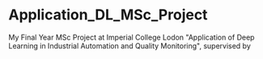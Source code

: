 # Application_DL_MSc_Project
My Final Year MSc Project at Imperial College Lodon "Application of Deep Learning in Industrial Automation and Quality Monitoring", supervised by 
